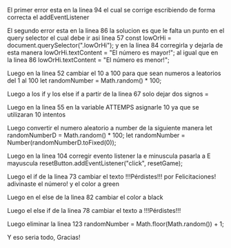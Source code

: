 El primer error esta en la linea 94
el cual se corrige escribiendo de forma correcta el addEventListener

El segundo error esta en la linea 86
la solucion es que le falta un punto en el query selector el cual debe ir asi
linea 57 const lowOrHi = document.querySelector(".lowOrHi");
y en la linea 84 corregirla y dejarla de esta manera 
lowOrHi.textContent = "El número es mayor!";
al igual que en la linea 86
lowOrHi.textContent = "El número es menor!";

Luego en la linea 52 cambiar el 10 a 100 para que sean numeros a leatorios del 1 al 100
let randomNumber = Math.random() * 100;

Luego a los if y los else if a partir de la linea 67 solo dejar dos signos =

Luego en la linea 55 en la variable ATTEMPS asignarle 10 ya que se utilizaran 10 intentos

Luego convertir el numero aleatorio a number de la siguiente manera
let randomNumberD = Math.random() * 100;
let randomNumber = Number(randomNumberD.toFixed(0));

Luego en la linea 104 corregir evento listener la e minuscula pasarla a E mayuscula
resetButton.addEventListener("click", resetGame);

Luego el if de la linea 73 cambiar el texto !!!Pérdistes!!! por Felicitaciones! adivinaste el número! y el color a green

Luego en el else de la linea 82 cambiar el color a black

Luego el else if de la linea 78 cambiar el texto a !!!Pérdistes!!!

Luego eliminar la linea 123
randomNumber = Math.floor(Math.random()) + 1;

Y eso seria todo, Gracias!
